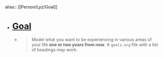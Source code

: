alias:: [[Person/Lyz/Goal]]

- # [Goal](https://lyz-code.github.io/blue-book/time_management_abstraction_levels/#goal)
	- > Model what you want to be experiencing in various areas of your life **one or two years from now**. A `goals.org` file with a list of headings may work.